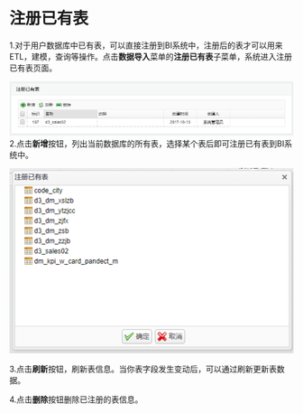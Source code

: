 # 注册已有表

1.对于用户数据库中已有表，可以直接注册到BI系统中，注册后的表才可以用来ETL，建模，查询等操作。点击**数据导入**菜单的**注册已有表**子菜单，系统进入注册已有表页面。

![](/assets/import771.png)2.点击**新增**按钮，列出当前数据库的所有表，选择某个表后即可注册已有表到BI系统中。

![](/assets/import772.png)

3.点击**刷新**按钮，刷新表信息。当你表字段发生变动后，可以通过刷新更新表数据。

4.点击**删除**按钮删除已注册的表信息。

